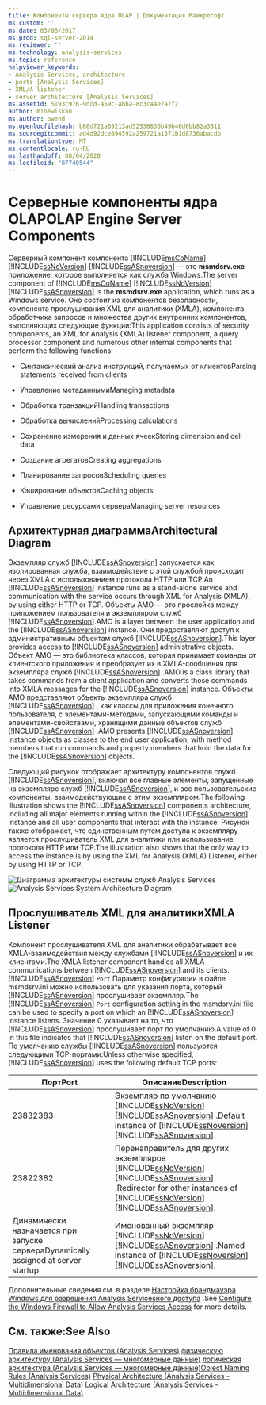```yaml
---
title: Компоненты сервера ядра OLAP | Документация Майкрософт
ms.custom: ''
ms.date: 03/06/2017
ms.prod: sql-server-2014
ms.reviewer: ''
ms.technology: analysis-services
ms.topic: reference
helpviewer_keywords:
- Analysis Services, architecture
- ports [Analysis Services]
- XML/A listener
- server architecture [Analysis Services]
ms.assetid: 5193c976-9dcd-459c-abba-8c3c44e7a7f2
author: minewiskan
ms.author: owend
ms.openlocfilehash: b60d721a69213ad52536830b49b40d6bb82a3811
ms.sourcegitcommit: ad4d92dce894592a259721a1571b1d8736abacdb
ms.translationtype: MT
ms.contentlocale: ru-RU
ms.lasthandoff: 08/04/2020
ms.locfileid: "87740544"
---
```

# <a name="olap-engine-server-components"></a><span data-ttu-id="470d2-102">Серверные компоненты ядра OLAP</span><span class="sxs-lookup"><span data-stu-id="470d2-102">OLAP Engine Server Components</span></span>
  <span data-ttu-id="470d2-103">Серверный компонент компонента [!INCLUDE[msCoName](../../../includes/msconame-md.md)] [!INCLUDE[ssNoVersion](../../../includes/ssnoversion-md.md)] [!INCLUDE[ssASnoversion](../../../includes/ssasnoversion-md.md)] — это **msmdsrv.exe** приложение, которое выполняется как служба Windows.</span><span class="sxs-lookup"><span data-stu-id="470d2-103">The server component of [!INCLUDE[msCoName](../../../includes/msconame-md.md)] [!INCLUDE[ssNoVersion](../../../includes/ssnoversion-md.md)] [!INCLUDE[ssASnoversion](../../../includes/ssasnoversion-md.md)] is the **msmdsrv.exe** application, which runs as a Windows service.</span></span> <span data-ttu-id="470d2-104">Оно состоит из компонентов безопасности, компонента прослушивания XML для аналитики (XMLA), компонента обработчика запросов и множества других внутренних компонентов, выполняющих следующие функции:</span><span class="sxs-lookup"><span data-stu-id="470d2-104">This application consists of security components, an XML for Analysis (XMLA) listener component, a query processor component and numerous other internal components that perform the following functions:</span></span>

-   <span data-ttu-id="470d2-105">Синтаксический анализ инструкций, получаемых от клиентов</span><span class="sxs-lookup"><span data-stu-id="470d2-105">Parsing statements received from clients</span></span>

-   <span data-ttu-id="470d2-106">Управление метаданными</span><span class="sxs-lookup"><span data-stu-id="470d2-106">Managing metadata</span></span>

-   <span data-ttu-id="470d2-107">Обработка транзакций</span><span class="sxs-lookup"><span data-stu-id="470d2-107">Handling transactions</span></span>

-   <span data-ttu-id="470d2-108">Обработка вычислений</span><span class="sxs-lookup"><span data-stu-id="470d2-108">Processing calculations</span></span>

-   <span data-ttu-id="470d2-109">Сохранение измерения и данных ячеек</span><span class="sxs-lookup"><span data-stu-id="470d2-109">Storing dimension and cell data</span></span>

-   <span data-ttu-id="470d2-110">Создание агрегатов</span><span class="sxs-lookup"><span data-stu-id="470d2-110">Creating aggregations</span></span>

-   <span data-ttu-id="470d2-111">Планирование запросов</span><span class="sxs-lookup"><span data-stu-id="470d2-111">Scheduling queries</span></span>

-   <span data-ttu-id="470d2-112">Кэширование объектов</span><span class="sxs-lookup"><span data-stu-id="470d2-112">Caching objects</span></span>

-   <span data-ttu-id="470d2-113">Управление ресурсами сервера</span><span class="sxs-lookup"><span data-stu-id="470d2-113">Managing server resources</span></span>

## <a name="architectural-diagram"></a><span data-ttu-id="470d2-114">Архитектурная диаграмма</span><span class="sxs-lookup"><span data-stu-id="470d2-114">Architectural Diagram</span></span>
 <span data-ttu-id="470d2-115">Экземпляр служб [!INCLUDE[ssASnoversion](../../../includes/ssasnoversion-md.md)] запускается как изолированная служба, взаимодействие с этой службой происходит через XMLA с использованием протокола HTTP или TCP.</span><span class="sxs-lookup"><span data-stu-id="470d2-115">An [!INCLUDE[ssASnoversion](../../../includes/ssasnoversion-md.md)] instance runs as a stand-alone service and communication with the service occurs through XML for Analysis (XMLA), by using either HTTP or TCP.</span></span> <span data-ttu-id="470d2-116">Объекты AMO — это прослойка между приложением пользователя и экземпляром служб [!INCLUDE[ssASnoversion](../../../includes/ssasnoversion-md.md)].</span><span class="sxs-lookup"><span data-stu-id="470d2-116">AMO is a layer between the user application and the [!INCLUDE[ssASnoversion](../../../includes/ssasnoversion-md.md)] instance.</span></span> <span data-ttu-id="470d2-117">Они предоставляют доступ к административным объектам служб [!INCLUDE[ssASnoversion](../../../includes/ssasnoversion-md.md)].</span><span class="sxs-lookup"><span data-stu-id="470d2-117">This layer provides access to [!INCLUDE[ssASnoversion](../../../includes/ssasnoversion-md.md)] administrative objects.</span></span> <span data-ttu-id="470d2-118">Объект AMO — это библиотека классов, которая принимает команды от клиентского приложения и преобразует их в XMLA-сообщения для экземпляра служб [!INCLUDE[ssASnoversion](../../../includes/ssasnoversion-md.md)] .</span><span class="sxs-lookup"><span data-stu-id="470d2-118">AMO is a class library that takes commands from a client application and converts those commands into XMLA messages for the [!INCLUDE[ssASnoversion](../../../includes/ssasnoversion-md.md)] instance.</span></span> <span data-ttu-id="470d2-119">Объекты AMO представляют объекты экземпляра служб [!INCLUDE[ssASnoversion](../../../includes/ssasnoversion-md.md)] , как классы для приложения конечного пользователя, с элементами-методами, запускающими команды и элементами-свойствами, хранящими данные объектов служб [!INCLUDE[ssASnoversion](../../../includes/ssasnoversion-md.md)] .</span><span class="sxs-lookup"><span data-stu-id="470d2-119">AMO presents [!INCLUDE[ssASnoversion](../../../includes/ssasnoversion-md.md)] instance objects as classes to the end user application, with method members that run commands and property members that hold the data for the [!INCLUDE[ssASnoversion](../../../includes/ssasnoversion-md.md)] objects.</span></span>

 <span data-ttu-id="470d2-120">Следующий рисунок отображает архитектуру компонентов служб [!INCLUDE[ssASnoversion](../../../includes/ssasnoversion-md.md)], включая все главные элементы, запущенные на экземпляре служб [!INCLUDE[ssASnoversion](../../../includes/ssasnoversion-md.md)], и все пользовательские компоненты, взаимодействующие с этим экземпляром.</span><span class="sxs-lookup"><span data-stu-id="470d2-120">The following illustration shows the [!INCLUDE[ssASnoversion](../../../includes/ssasnoversion-md.md)] components architecture, including all major elements running within the [!INCLUDE[ssASnoversion](../../../includes/ssasnoversion-md.md)] instance and all user components that interact with the instance.</span></span> <span data-ttu-id="470d2-121">Рисунок также отображает, что единственным путем доступа к экземпляру является прослушиватель XML для аналитики или использование протокола HTTP или TCP.</span><span class="sxs-lookup"><span data-stu-id="470d2-121">The illustration also shows that the only way to access the instance is by using the XML for Analysis (XMLA) Listener, either by using HTTP or TCP.</span></span>

 <span data-ttu-id="470d2-122">![Диаграмма архитектуры системы служб Analysis Services](../../../analysis-services/dev-guide/media/analysisservicessystemarchitecture.gif "Диаграмма архитектуры системы служб Analysis Services")</span><span class="sxs-lookup"><span data-stu-id="470d2-122">![Analysis Services System Architecture Diagram](../../../analysis-services/dev-guide/media/analysisservicessystemarchitecture.gif "Analysis Services System Architecture Diagram")</span></span>

## <a name="xmla-listener"></a><span data-ttu-id="470d2-123">Прослушиватель XML для аналитики</span><span class="sxs-lookup"><span data-stu-id="470d2-123">XMLA Listener</span></span>
 <span data-ttu-id="470d2-124">Компонент прослушивателя XML для аналитики обрабатывает все XMLA-взаимодействия между службами [!INCLUDE[ssASnoversion](../../../includes/ssasnoversion-md.md)] и их клиентами.</span><span class="sxs-lookup"><span data-stu-id="470d2-124">The XMLA listener component handles all XMLA communications between [!INCLUDE[ssASnoversion](../../../includes/ssasnoversion-md.md)] and its clients.</span></span> <span data-ttu-id="470d2-125">[!INCLUDE[ssASnoversion](../../../includes/ssasnoversion-md.md)] `Port` Параметр конфигурации в файле msmdsrv.ini можно использовать для указания порта, который [!INCLUDE[ssASnoversion](../../../includes/ssasnoversion-md.md)] прослушивает экземпляр.</span><span class="sxs-lookup"><span data-stu-id="470d2-125">The [!INCLUDE[ssASnoversion](../../../includes/ssasnoversion-md.md)] `Port` configuration setting in the msmdsrv.ini file can be used to specify a port on which an [!INCLUDE[ssASnoversion](../../../includes/ssasnoversion-md.md)] instance listens.</span></span> <span data-ttu-id="470d2-126">Значение 0 указывает на то, что [!INCLUDE[ssASnoversion](../../../includes/ssasnoversion-md.md)] прослушивает порт по умолчанию.</span><span class="sxs-lookup"><span data-stu-id="470d2-126">A value of 0 in this file indicates that [!INCLUDE[ssASnoversion](../../../includes/ssasnoversion-md.md)] listen on the default port.</span></span> <span data-ttu-id="470d2-127">По умолчанию службы [!INCLUDE[ssASnoversion](../../../includes/ssasnoversion-md.md)] пользуются следующими TCP-портами:</span><span class="sxs-lookup"><span data-stu-id="470d2-127">Unless otherwise specified, [!INCLUDE[ssASnoversion](../../../includes/ssasnoversion-md.md)] uses the following default TCP ports:</span></span>

|<span data-ttu-id="470d2-128">Порт</span><span class="sxs-lookup"><span data-stu-id="470d2-128">Port</span></span>|<span data-ttu-id="470d2-129">Описание</span><span class="sxs-lookup"><span data-stu-id="470d2-129">Description</span></span>|
|----------|-----------------|
|<span data-ttu-id="470d2-130">2383</span><span class="sxs-lookup"><span data-stu-id="470d2-130">2383</span></span>|<span data-ttu-id="470d2-131">Экземпляр по умолчанию [!INCLUDE[ssNoVersion](../../../includes/ssnoversion-md.md)] [!INCLUDE[ssASnoversion](../../../includes/ssasnoversion-md.md)] .</span><span class="sxs-lookup"><span data-stu-id="470d2-131">Default instance of [!INCLUDE[ssNoVersion](../../../includes/ssnoversion-md.md)] [!INCLUDE[ssASnoversion](../../../includes/ssasnoversion-md.md)].</span></span>|
|<span data-ttu-id="470d2-132">2382</span><span class="sxs-lookup"><span data-stu-id="470d2-132">2382</span></span>|<span data-ttu-id="470d2-133">Перенаправитель для других экземпляров [!INCLUDE[ssNoVersion](../../../includes/ssnoversion-md.md)] [!INCLUDE[ssASnoversion](../../../includes/ssasnoversion-md.md)] .</span><span class="sxs-lookup"><span data-stu-id="470d2-133">Redirector for other instances of [!INCLUDE[ssNoVersion](../../../includes/ssnoversion-md.md)] [!INCLUDE[ssASnoversion](../../../includes/ssasnoversion-md.md)].</span></span>|
|<span data-ttu-id="470d2-134">Динамически назначается при запуске сервера</span><span class="sxs-lookup"><span data-stu-id="470d2-134">Dynamically assigned at server startup</span></span>|<span data-ttu-id="470d2-135">Именованный экземпляр [!INCLUDE[ssNoVersion](../../../includes/ssnoversion-md.md)] [!INCLUDE[ssASnoversion](../../../includes/ssasnoversion-md.md)] .</span><span class="sxs-lookup"><span data-stu-id="470d2-135">Named instance of [!INCLUDE[ssNoVersion](../../../includes/ssnoversion-md.md)] [!INCLUDE[ssASnoversion](../../../includes/ssasnoversion-md.md)].</span></span>|

 <span data-ttu-id="470d2-136">Дополнительные сведения см. в разделе [Настройка брандмауэра Windows для разрешения Analysis Servicesного доступа](../../instances/configure-the-windows-firewall-to-allow-analysis-services-access.md) .</span><span class="sxs-lookup"><span data-stu-id="470d2-136">See [Configure the Windows Firewall to Allow Analysis Services Access](../../instances/configure-the-windows-firewall-to-allow-analysis-services-access.md) for more details.</span></span>

## <a name="see-also"></a><span data-ttu-id="470d2-137">См. также:</span><span class="sxs-lookup"><span data-stu-id="470d2-137">See Also</span></span>
 <span data-ttu-id="470d2-138">[Правила именования объектов &#40;Analysis Services&#41;](object-naming-rules-analysis-services.md) [физическую архитектуру &#40;Analysis Services — многомерные данные&#41;](understanding-microsoft-olap-physical-architecture.md) [логическая архитектура &#40;Analysis Services — многомерные данные&#41;](../olap-logical/understanding-microsoft-olap-logical-architecture.md)</span><span class="sxs-lookup"><span data-stu-id="470d2-138">[Object Naming Rules &#40;Analysis Services&#41;](object-naming-rules-analysis-services.md) [Physical Architecture &#40;Analysis Services - Multidimensional Data&#41;](understanding-microsoft-olap-physical-architecture.md) [Logical Architecture &#40;Analysis Services - Multidimensional Data&#41;](../olap-logical/understanding-microsoft-olap-logical-architecture.md)</span></span>


